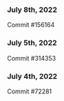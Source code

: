 ### July 8th, 2022

Commit #156164

### July 5th, 2022

Commit #314353


### July 4th, 2022

Commit #72281
